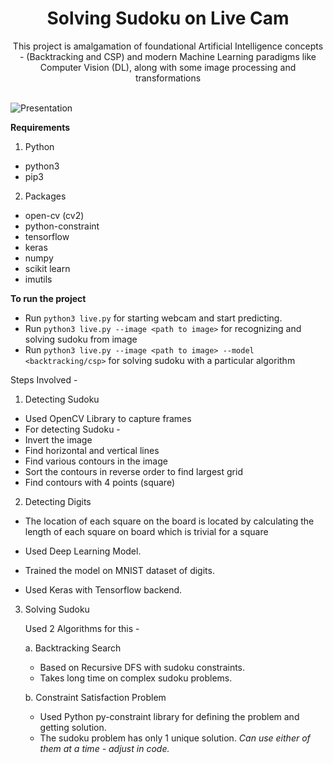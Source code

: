 <center><h1>Solving Sudoku on Live Cam</h1></center>

<center>This project is amalgamation of foundational Artificial Intelligence concepts - (Backtracking and CSP) and modern Machine Learning paradigms like Computer Vision (DL), along with some image processing and transformations</center>
<br/>

![Presentation](https://docs.google.com/presentation/d/1r9y4RNO1L54E_rSDBj7mjvv0h3xivp3G13jCqdWflWc/edit?usp=sharing)

**Requirements**
 
 1. Python
   - python3
   - pip3
  
 2. Packages
   - open-cv (cv2)
   - python-constraint
   - tensorflow
   - keras
   - numpy
   - scikit learn
   - imutils

**To run the project**

 - Run `python3 live.py` for starting webcam and start predicting.
 - Run `python3 live.py --image <path to image>` for recognizing and solving sudoku from image
 - Run `python3 live.py --image <path to image> --model <backtracking/csp>` for solving sudoku with a particular algorithm

Steps Involved - 


 1. Detecting Sudoku
 
 - Used OpenCV Library to capture frames
 - For detecting Sudoku - 
 -  Invert the image
 -  Find horizontal and vertical lines
 -  Find various contours in the image
 -  Sort the contours in reverse order to find largest grid
 -  Find contours with 4 points (square)
 
 2. Detecting Digits
 
  - The location of each square on the board is located by calculating the length of each square on board which is trivial for a square

  - Used Deep Learning Model.
  - Trained the model on MNIST dataset of digits.
  - Used Keras with Tensorflow backend.
  
3. Solving Sudoku

    Used 2 Algorithms for this - 
    
    a. Backtracking Search 
    - Based on Recursive DFS with sudoku constraints.
    - Takes long time on complex sudoku problems.

    b. Constraint Satisfaction Problem
     - Used Python py-constraint library for defining the problem and getting solution.
     - The sudoku problem has only 1 unique solution.
        *Can use either of them at a time - adjust in code.*



